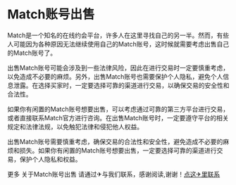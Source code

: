# Match账号出售

Match是一个知名的在线约会平台，许多人在这里寻找自己的另一半。然而，有些人可能因为各种原因无法继续使用自己的Match账号，这时候就需要考虑出售自己的Match账号了。

出售Match账号可能会涉及到一些法律风险，因此在进行交易时一定要慎重考虑，以免造成不必要的麻烦。另外，出售Match账号也需要保护个人隐私，避免个人信息泄露。在选择买家时，一定要选择可靠的渠道进行交易，以确保交易的安全性和合法性。

如果你有闲置的Match账号想要出售，可以考虑通过可靠的第三方平台进行交易，或者直接联系Match官方进行咨询。在出售Match账号时，一定要遵守平台的相关规定和法律法规，以免触犯法律和侵犯他人权益。

出售Match账号需要慎重考虑，确保交易的合法性和安全性，避免造成不必要的麻烦和损失。如果你有闲置的Match账号想要出售，一定要选择可靠的渠道进行交易，保护个人隐私和权益。

更多 关于Match账号出售 请通过✈与我们联系，感谢阅读,谢谢！[点这✈里联系](https://abc.k02.cc)